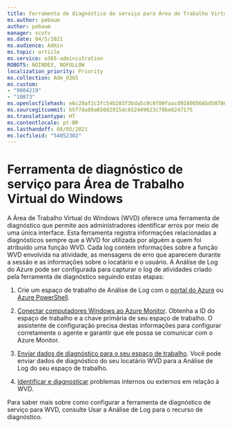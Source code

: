 ```yaml
---
title: Ferramenta de diagnóstico de serviço para Área de Trabalho Virtual do Windows
ms.author: pebaum
author: pebaum
manager: scotv
ms.date: 04/5/2021
ms.audience: Admin
ms.topic: article
ms.service: o365-administration
ROBOTS: NOINDEX, NOFOLLOW
localization_priority: Priority
ms.collection: Adm_O365
ms.custom:
- "9004219"
- "10873"
ms.openlocfilehash: e6c20af2c3fc54b203f3bda5c0c0f00faacd92800566bd507867c4e9fe4a23f1
ms.sourcegitcommit: b5f7da89a650d2915dc652449623c78be6247175
ms.translationtype: HT
ms.contentlocale: pt-BR
ms.lasthandoff: 08/05/2021
ms.locfileid: "54052302"
---
```

# <a name="service-diagnostics-tool-for-windows-virtual-desktop"></a>Ferramenta de diagnóstico de serviço para Área de Trabalho Virtual do Windows

A Área de Trabalho Virtual do Windows (WVD) oferece uma ferramenta de diagnóstico que permite aos administradores identificar erros por meio de uma única interface. Esta ferramenta registra informações relacionadas a diagnósticos sempre que a WVD for utilizada por alguém a quem foi atribuído uma função WVD. Cada log contém informações sobre a função WVD envolvida na atividade, as mensagens de erro que aparecem durante a sessão e as informações sobre o locatário e o usuário. A Análise de Log do Azure pode ser configurada para capturar o log de atividades criado pela ferramenta de diagnóstico seguindo estas etapas:

1. Crie um espaço de trabalho de Análise de Log com o [portal do Azure](https://go.microsoft.com/fwlink/?linkid=2129500) ou [Azure PowerShell](https://go.microsoft.com/fwlink/?linkid=2129501).

1. [Conectar computadores Windows ao Azure Monitor](https://go.microsoft.com/fwlink/?linkid=2129913). Obtenha a ID do espaço de trabalho e a chave primária de seu espaço de trabalho. O assistente de configuração precisa destas informações para configurar corretamente o agente e garantir que ele possa se comunicar com o Azure Monitor.

1. [Enviar dados de diagnóstico para o seu espaço de trabalho](https://go.microsoft.com/fwlink/?linkid=2128284). Você pode enviar dados de diagnóstico do seu locatário WVD para a Análise de Log do seu espaço de trabalho.

1. [Identificar e diagnosticar](https://docs.microsoft.com/azure/virtual-desktop/diagnostics-role-service#diagnose-issues-with-powershell) problemas internos ou externos em relação à WVD.

Para saber mais sobre como configurar a ferramenta de diagnóstico de serviço para WVD, consulte Usar a Análise de Log para o recurso de diagnóstico.